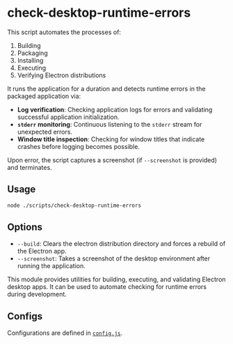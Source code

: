 # check-desktop-runtime-errors

This script automates the processes of:

1) Building
2) Packaging
3) Installing
4) Executing
5) Verifying Electron distributions

It runs the application for a duration and detects runtime errors in the packaged application via:

- **Log verification**: Checking application logs for errors and validating successful application initialization.
- **`stderr` monitoring**: Continuous listening to the `stderr` stream for unexpected errors.
- **Window title inspection**: Checking for window titles that indicate crashes before logging becomes possible.

Upon error, the script captures a screenshot (if `--screenshot` is provided) and terminates.

## Usage

```sh
node ./scripts/check-desktop-runtime-errors
```

## Options

- `--build`: Clears the electron distribution directory and forces a rebuild of the Electron app.
- `--screenshot`: Takes a screenshot of the desktop environment after running the application.

This module provides utilities for building, executing, and validating Electron desktop apps.
It can be used to automate checking for runtime errors during development.

## Configs

Configurations are defined in [`config.js`](./config.js).
